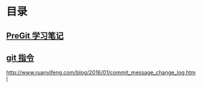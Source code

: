 # 目录

## [PreGit 学习笔记](ProGit.md)


## [git 指令](git.md)

http://www.ruanyifeng.com/blog/2016/01/commit_message_change_log.html